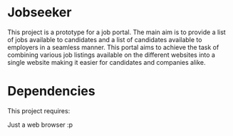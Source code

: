 # Jobseeker

This project is a prototype for a job portal. The main aim is to provide a list of jobs available to candidates and a list of candidates available to employers in a seamless manner. 
This portal aims to achieve the task of combining various job listings available on the different websites into a single website making it easier for candidates and companies alike.

# Dependencies

This project requires:

Just a web browser :p
